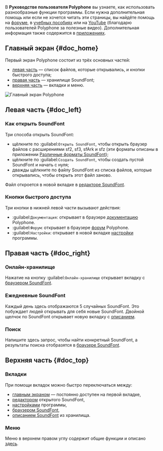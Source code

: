 В **Руководстве пользователя Polyphone** вы узнаете, как использовать разнообразные функции программы.
Если нужна дополнительная помощь или если не хочется читать эти страницы, вы найдёте помощь на [форуме](forum), в [учебных пособиях](tutorials/index.md) или на <a href="https://www.youtube.com/results?search_query=polyphone+sf2" target="_blank">YouTube</a> (благодарю пользователей Polyphone за полезные видео).
Дополнительная информация также содержится в [приложениях](manual/annexes/index.md).


## Главный экран {#doc_home}


Первый экран Polyphone состоит из трёх основных частей:

* [левая часть](#doc_left) — список файлов, которые открывались, и кнопки быстрого доступа;
* [правая часть](#doc_right) — хранилище SoundFont;
* [верхняя часть](#doc_top) — вкладки и меню.


![Главный экран Polyphone](images/page_home.png "Главный экран Polyphone")


## Левая часть {#doc_left}


### Как открыть SoundFont


Три способа открыть SoundFont:

* щёлкните по :guilabel:`Открыть SoundFont`, чтобы открыть браузер файлов с расширениями sf2, sf3, sfArk и sfz (эти форматы описаны в приложении [Различные форматы SoundFont](manual/annexes/the-different-soundfont-formats.md));
* щёлкните по :guilabel:`Создать SoundFont`, чтобы создать пустой SoundFont и начать с нуля;
* дважды щёлкните по файлу SoundFont из списка файлов, которые открывались, чтобы открыть этот файл заново.

Файл откроется в новой вкладке в [редакторе SoundFont](manual/soundfont-editor/index.md).


### Кнопки быстрого доступа


Три кнопки в нижней левой части вызывают действия:

* :guilabel:`Документация`: открывает в браузере [документацию](documentation/ru) Polyphone.
* :guilabel:`Форум`: открывает в браузере [форум](forum) Polyphone.
* :guilabel:`Настройки`: открывает в новой вкладке [настройки](manual/settings.md) программы.


## Правая часть {#doc_right}


### Онлайн-хранилище


Нажатие на кнопку :guilabel:`Онлайн-хранилище` открывает вкладку с [браузером SoundFont](manual/soundfont-browser.md).


### Ежедневные SoundFont


Каждый день здесь отображаются 5 случайных SoundFont.
Это побуждает людей открывать для себя новые SoundFont.
Двойной щелчок по SoundFont открывает новую вкладку с [описанием](manual/soundfont-browser.md#doc_description).


### Поиск


Напишите здесь запрос, чтобы найти конкретный SoundFont, а результаты поиска отобразятся в [браузере SoundFont](manual/soundfont-browser.md).


## Верхняя часть {#doc_top}


### Вкладки


При помощи вкладок можно быстро переключаться между:

* [главным экраном](#doc_home) — постоянно доступен на первой вкладке,
* [редактором](manual/soundfont-editor/index.md) открытого SoundFont,
* [настройками](manual/settings.md) программы,
* [браузером SoundFont](manual/soundfont-browser.md),
* [описанием SoundFont](manual/soundfont-browser.md#doc_description) из хранилища.


### Меню


Меню в верхнем правом углу содержит общие функции и описано [здесь](manual/menu.md).